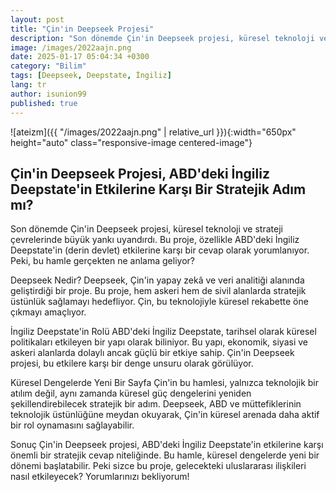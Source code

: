 ```yaml
---
layout: post
title: "Çin'in Deepseek Projesi"
description: "Son dönemde Çin'in Deepseek projesi, küresel teknoloji ve strateji çevrelerinde büyük yankı uyandırdı. Bu proje, özellikle ABD'deki İngiliz Deepstate'in (derin devlet) etkilerine karşı bir cevap olarak yorumlanıyor."
image: /images/2022aajn.png
date: 2025-01-17 05:04:34 +0300
category: "Bilim"
tags: [Deepseek, Deepstate, İngiliz]
lang: tr
author: isunion99
published: true
---
```



![ateizm]({{ "/images/2022aajn.png" | relative_url }}){:width="650px" height="auto" class="responsive-image centered-image"}

## **Çin'in Deepseek Projesi, ABD'deki İngiliz Deepstate'in Etkilerine Karşı Bir Stratejik Adım mı?**

Son dönemde Çin'in Deepseek projesi, küresel teknoloji ve strateji çevrelerinde büyük yankı uyandırdı. Bu proje, özellikle ABD'deki İngiliz Deepstate'in (derin devlet) etkilerine karşı bir cevap olarak yorumlanıyor. Peki, bu hamle gerçekten ne anlama geliyor?

Deepseek Nedir?
Deepseek, Çin'in yapay zekâ ve veri analitiği alanında geliştirdiği bir proje. Bu proje, hem askeri hem de sivil alanlarda stratejik üstünlük sağlamayı hedefliyor. Çin, bu teknolojiyle küresel rekabette öne çıkmayı amaçlıyor.

İngiliz Deepstate'in Rolü
ABD'deki İngiliz Deepstate, tarihsel olarak küresel politikaları etkileyen bir yapı olarak biliniyor. Bu yapı, ekonomik, siyasi ve askeri alanlarda dolaylı ancak güçlü bir etkiye sahip. Çin'in Deepseek projesi, bu etkilere karşı bir denge unsuru olarak görülüyor.

Küresel Dengelerde Yeni Bir Sayfa
Çin'in bu hamlesi, yalnızca teknolojik bir atılım değil, aynı zamanda küresel güç dengelerini yeniden şekillendirebilecek stratejik bir adım. Deepseek, ABD ve müttefiklerinin teknolojik üstünlüğüne meydan okuyarak, Çin'in küresel arenada daha aktif bir rol oynamasını sağlayabilir.

Sonuç
Çin'in Deepseek projesi, ABD'deki İngiliz Deepstate'in etkilerine karşı önemli bir stratejik cevap niteliğinde. Bu hamle, küresel dengelerde yeni bir dönemi başlatabilir. Peki sizce bu proje, gelecekteki uluslararası ilişkileri nasıl etkileyecek? Yorumlarınızı bekliyorum!